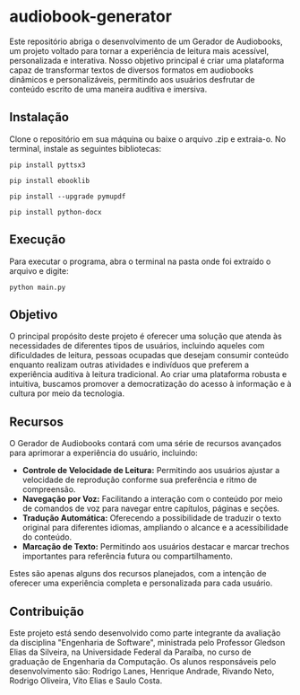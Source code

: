 # audiobook-generator

Este repositório abriga o desenvolvimento de um Gerador de Audiobooks, um projeto voltado para tornar a experiência de leitura mais acessível, personalizada e interativa. Nosso objetivo principal é criar uma plataforma capaz de transformar textos de diversos formatos em audiobooks dinâmicos e personalizáveis, permitindo aos usuários desfrutar de conteúdo escrito de uma maneira auditiva e imersiva.

## Instalação

Clone o repositório em sua máquina ou baixe o arquivo .zip e extraia-o.
No terminal, instale as seguintes bibliotecas:

`pip install pyttsx3`

`pip install ebooklib`

`pip install --upgrade pymupdf`

`pip install python-docx`

## Execução

Para executar o programa, abra o terminal na pasta onde foi extraído o arquivo e digite:

`python main.py`

## Objetivo

O principal propósito deste projeto é oferecer uma solução que atenda às necessidades de diferentes tipos de usuários, incluindo aqueles com dificuldades de leitura, pessoas ocupadas que desejam consumir conteúdo enquanto realizam outras atividades e indivíduos que preferem a experiência auditiva à leitura tradicional. Ao criar uma plataforma robusta e intuitiva, buscamos promover a democratização do acesso à informação e à cultura por meio da tecnologia.

## Recursos

O Gerador de Audiobooks contará com uma série de recursos avançados para aprimorar a experiência do usuário, incluindo:

- **Controle de Velocidade de Leitura:** Permitindo aos usuários ajustar a velocidade de reprodução conforme sua preferência e ritmo de compreensão.
- **Navegação por Voz:** Facilitando a interação com o conteúdo por meio de comandos de voz para navegar entre capítulos, páginas e seções.
- **Tradução Automática:** Oferecendo a possibilidade de traduzir o texto original para diferentes idiomas, ampliando o alcance e a acessibilidade do conteúdo.
- **Marcação de Texto:** Permitindo aos usuários destacar e marcar trechos importantes para referência futura ou compartilhamento.

Estes são apenas alguns dos recursos planejados, com a intenção de oferecer uma experiência completa e personalizada para cada usuário.

## Contribuição

Este projeto está sendo desenvolvido como parte integrante da avaliação da disciplina "Engenharia de Software", ministrada pelo Professor Gledson Elias da Silveira, na Universidade Federal da Paraíba, no curso de graduação de Engenharia da Computação. Os alunos responsáveis pelo desenvolvimento são: Rodrigo Lanes, Henrique Andrade, Rivando Neto, Rodrigo Oliveira, Vito Elias e Saulo Costa.
